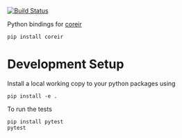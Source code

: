 [![Build Status](https://travis-ci.org/leonardt/pycoreir.svg?branch=master)](https://travis-ci.org/leonardt/pycoreir)

Python bindings for [coreir](https://github.com/rdaly525/coreir)

```
pip install coreir
```

# Development Setup
Install a local working copy to your python packages using
```
pip install -e .
```

To run the tests
```
pip install pytest
pytest
```
